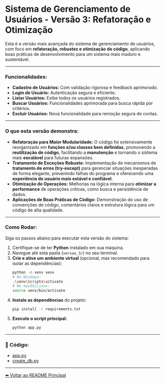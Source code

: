 # Sistema de Gerenciamento de Usuários - Versão 3: Refatoração e Otimização

Esta é a versão mais avançada do sistema de gerenciamento de usuários, com foco em **refatoração, robustez e otimização do código**, aplicando boas práticas de desenvolvimento para um sistema mais maduro e sustentável.

---

### Funcionalidades:
* **Cadastro de Usuários:** Com validação rigorosa e feedback aprimorado.
* **Login de Usuário:** Autenticação segura e eficiente.
* **Listar Usuários:** Exibe todos os usuários registrados.
* **Buscar Usuários:** Funcionalidades aprimorada para busca rápida por critérios.
* **Excluir Usuários:** Nova funcionalidade para remoção segura de contas.

---

### O que esta versão demonstra:
* **Refatoração para Maior Modularidade:** O código foi extensivamente reorganizado em **funções e/ou classes bem definidas**, promovendo a **reutilização de código**, facilitando a **manutenção** e tornando o sistema mais **escalável** para futuras expansões.
* **Tratamento de Exceções Robusto:** Implementação de mecanismos de **tratamento de erros (try-except)** para gerenciar situações inesperadas de forma elegante, prevenindo falhas do programa e oferecendo uma **experiência do usuário mais estável e confiável**.
* **Otimização de Operações:** Melhorias na lógica interna para **otimizar a performance** de operações críticas, como busca e persistência de dados.
* **Aplicações de Boas Práticas de Código:** Demonstração do uso de convenções de código, comentários claros e estrutura lógica para um código de alta qualidade.

---

### Como Rodar:
Siga os passos abaixo para executar esta versão do sistema:

1. Certifique-se de ter **Python** instalado em sua máquina.
2. Navegue até esta pasta (`versao_3/`) no seu terminal.
3. **Crie e ative um ambiente virtual** (opcional, mas recomendado para isolar as dependências):
   ```bash
   python -m venv venv
   # No Windows:
   .\venv\Scripts\activate
   # No macOS/Linux:
   source venv/bin/activate
   ```
4. **Instale as dependências** do projeto:
   ```bash
   pip install -r requirements.txt
   ```
5. **Execute o script principal:**
   ```bash
   python app.py
   ```

---

### 📁 Código:
* [app.py](app.py)
* [create_db.py](create_db.py)

---

[⬅️ Voltar ao README Principal](https://github.com/AdrianeDeCarvalho/sistema-gerenciamento-usuarios)


